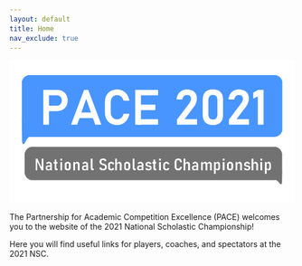 ```yaml
---
layout: default
title: Home
nav_exclude: true
---
```

![](pace.png)

The Partnership for Academic Competition Excellence (PACE) welcomes you to the website of the 2021 National Scholastic Championship! 

Here you will find useful links for players, coaches, and spectators at the 2021 NSC.
